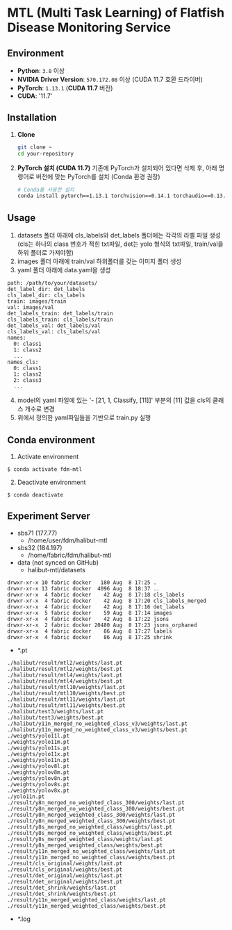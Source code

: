 # MTL (Multi Task Learning) of Flatfish Disease Monitoring Service

## Environment

-   **Python**: `3.8` 이상
-   **NVIDIA Driver Version**: `570.172.08` 이상 (CUDA 11.7 호환 드라이버)
-   **PyTorch**: `1.13.1` (**CUDA 11.7** 버전)
-   **CUDA**: '11.7'

## Installation

1.  **Clone**
    ```bash
    git clone ~
    cd your-repository
    ```

2.  **PyTorch 설치 (CUDA 11.7)**
    기존에 PyTorch가 설치되어 있다면 삭제 후, 아래 명령어로 버전에 맞는 PyTorch를 설치 (Conda 환경 권장)

    ```bash
    # Conda를 사용한 설치
    conda install pytorch==1.13.1 torchvision==0.14.1 torchaudio==0.13.1 pytorch-cuda=11.7 -c pytorch -c nvidia
    ```

## Usage

1.  datasets 폴더 아래에 cls_labels와 det_labels 폴더에는 각각의 라벨 파일 생성(cls는 하나의 class 번호가 적힌 txt파일, det는 yolo 형식의 txt파일, train/val을 하위 폴더로 가져야함)
2.  images 폴더 아래에 train/val 하위폴더를 갖는 이미지 폴더 생성
3.  yaml 폴더 아래에 data.yaml을 생성
```
path: /path/to/your/datasets/
det_label_dir: det_labels
cls_label_dir: cls_labels
train: images/train
val: images/val
det_labels_train: det_labels/train
cls_labels_train: cls_labels/train
det_labels_val: det_labels/val
cls_labels_val: cls_labels/val
names:
  0: class1
  1: class2
  ...
names_cls:
  0: class1
  1: class2
  2: class3
  ...
```
4.  model의 yaml 파일에 있는 '- [21, 1, Classify, [11]]' 부분의 [11] 값을 cls의 클래스 개수로 변경
5.  위에서 정의한 yaml파일들을 기반으로 train.py 실행

## Conda environment
1. Activate environment
```
$ conda activate fdm-mtl
```

2. Deactivate environment
```
$ conda deactivate
```


## Experiment Server
- sbs71 (177.77)
  - /home/user/fdm/halibut-mtl
- sbs32 (184.197)
  - /home/fabric/fdm/halibut-mtl
- data (not synced on GitHub)
  - halibut-mtl/datasets
```
drwxr-xr-x 10 fabric docker   180 Aug  8 17:25 .
drwxr-xr-x 13 fabric docker  4096 Aug  8 18:37 ..
drwxr-xr-x  4 fabric docker    42 Aug  8 17:18 cls_labels
drwxr-xr-x  4 fabric docker    42 Aug  8 17:20 cls_labels_merged
drwxr-xr-x  4 fabric docker    42 Aug  8 17:16 det_labels
drwxr-xr-x  5 fabric docker    59 Aug  8 17:14 images
drwxr-xr-x  4 fabric docker    42 Aug  8 17:22 jsons
drwxr-xr-x  2 fabric docker 20480 Aug  8 17:23 jsons_orphaned
drwxr-xr-x  4 fabric docker    86 Aug  8 17:27 labels
drwxr-xr-x  4 fabric docker    86 Aug  8 17:25 shrink
```  
  - *.pt
```
./halibut/result/mtl2/weights/last.pt
./halibut/result/mtl2/weights/best.pt
./halibut/result/mtl4/weights/last.pt
./halibut/result/mtl4/weights/best.pt
./halibut/result/mtl10/weights/last.pt
./halibut/result/mtl10/weights/best.pt
./halibut/result/mtl11/weights/last.pt
./halibut/result/mtl11/weights/best.pt
./halibut/test3/weights/last.pt
./halibut/test3/weights/best.pt
./halibut/y11n_merged_no_weighted_class_v3/weights/last.pt
./halibut/y11n_merged_no_weighted_class_v3/weights/best.pt
./weights/yolo11l.pt
./weights/yolo11m.pt
./weights/yolo11s.pt
./weights/yolo11x.pt
./weights/yolo11n.pt
./weights/yolov8l.pt
./weights/yolov8m.pt
./weights/yolov8n.pt
./weights/yolov8s.pt
./weights/yolov8x.pt
./yolo11n.pt
./result/y8n_merged_no_weighted_class_300/weights/last.pt
./result/y8n_merged_no_weighted_class_300/weights/best.pt
./result/y8n_merged_weighted_class_300/weights/last.pt
./result/y8n_merged_weighted_class_300/weights/best.pt
./result/y8s_merged_no_weighted_class/weights/last.pt
./result/y8s_merged_no_weighted_class/weights/best.pt
./result/y8s_merged_weighted_class/weights/last.pt
./result/y8s_merged_weighted_class/weights/best.pt
./result/y11n_merged_no_weighted_class/weights/last.pt
./result/y11n_merged_no_weighted_class/weights/best.pt
./result/cls_original/weights/last.pt
./result/cls_original/weights/best.pt
./result/det_original/weights/last.pt
./result/det_original/weights/best.pt
./result/det_shrink/weights/last.pt
./result/det_shrink/weights/best.pt
./result/y11n_merged_weighted_class/weights/last.pt
./result/y11n_merged_weighted_class/weights/best.pt
```
  - *.log